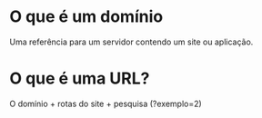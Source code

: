 # O que é um domínio

Uma referência para um servidor contendo um site ou aplicação.


# O que é uma URL?

O domínio + rotas do site + pesquisa (?exemplo=2)
